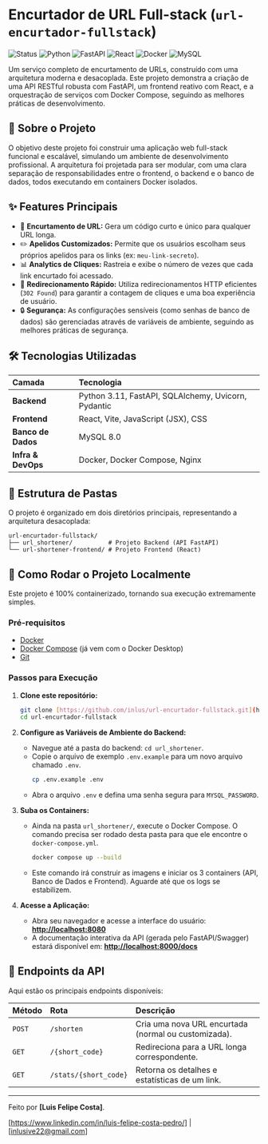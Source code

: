 # Encurtador de URL Full-stack (`url-encurtador-fullstack`)

![Status](https://img.shields.io/badge/status-concluído-green)
![Python](https://img.shields.io/badge/Python-3.11-blue?logo=python&logoColor=white)
![FastAPI](https://img.shields.io/badge/FastAPI-blue?logo=fastapi&logoColor=white)
![React](https://img.shields.io/badge/React-18-blue?logo=react&logoColor=white)
![Docker](https://img.shields.io/badge/Docker-blue?logo=docker&logoColor=white)
![MySQL](https://img.shields.io/badge/MySQL-8.0-blue?logo=mysql&logoColor=white)

Um serviço completo de encurtamento de URLs, construído com uma arquitetura moderna e desacoplada. Este projeto demonstra a criação de uma API RESTful robusta com FastAPI, um frontend reativo com React, e a orquestração de serviços com Docker Compose, seguindo as melhores práticas de desenvolvimento.

## 🎯 Sobre o Projeto

O objetivo deste projeto foi construir uma aplicação web full-stack funcional e escalável, simulando um ambiente de desenvolvimento profissional. A arquitetura foi projetada para ser modular, com uma clara separação de responsabilidades entre o frontend, o backend e o banco de dados, todos executando em containers Docker isolados.

## ✨ Features Principais

-   🔗 **Encurtamento de URL:** Gera um código curto e único para qualquer URL longa.
-   ✏️ **Apelidos Customizados:** Permite que os usuários escolham seus próprios apelidos para os links (ex: `meu-link-secreto`).
-   📊 **Analytics de Cliques:** Rastreia e exibe o número de vezes que cada link encurtado foi acessado.
-   🚀 **Redirecionamento Rápido:** Utiliza redirecionamentos HTTP eficientes (`302 Found`) para garantir a contagem de cliques e uma boa experiência de usuário.
-   🔒 **Segurança:** As configurações sensíveis (como senhas de banco de dados) são gerenciadas através de variáveis de ambiente, seguindo as melhores práticas de segurança.

## 🛠️ Tecnologias Utilizadas

| Camada      | Tecnologia                                                                                                             |
| :---------- | :--------------------------------------------------------------------------------------------------------------------- |
| **Backend** | Python 3.11, FastAPI, SQLAlchemy, Uvicorn, Pydantic                                                                    |
| **Frontend**| React, Vite, JavaScript (JSX), CSS                                                                                     |
| **Banco de Dados**| MySQL 8.0                                                                                                              |
| **Infra & DevOps** | Docker, Docker Compose, Nginx                                                                                        |

## 📂 Estrutura de Pastas

O projeto é organizado em dois diretórios principais, representando a arquitetura desacoplada:

```
url-encurtador-fullstack/
├── url_shortener/          # Projeto Backend (API FastAPI)
└── url-shortener-frontend/ # Projeto Frontend (React)
```

## 🚀 Como Rodar o Projeto Localmente

Este projeto é 100% containerizado, tornando sua execução extremamente simples.

### Pré-requisitos
-   [Docker](https://www.docker.com/products/docker-desktop/)
-   [Docker Compose](https://docs.docker.com/compose/) (já vem com o Docker Desktop)
-   [Git](https://git-scm.com/)

### Passos para Execução

1.  **Clone este repositório:**
    ```bash
    git clone [https://github.com/inlus/url-encurtador-fullstack.git](https://github.com/inlus/url-encurtador-fullstack.git)
    cd url-encurtador-fullstack
    ```

2.  **Configure as Variáveis de Ambiente do Backend:**
    -   Navegue até a pasta do backend: `cd url_shortener`.
    -   Copie o arquivo de exemplo `.env.example` para um novo arquivo chamado `.env`.
        ```bash
        cp .env.example .env
        ```
    -   Abra o arquivo `.env` e defina uma senha segura para `MYSQL_PASSWORD`.

3.  **Suba os Containers:**
    -   Ainda na pasta `url_shortener/`, execute o Docker Compose. O comando precisa ser rodado desta pasta para que ele encontre o `docker-compose.yml`.
        ```bash
        docker compose up --build
        ```
    -   Este comando irá construir as imagens e iniciar os 3 containers (API, Banco de Dados e Frontend). Aguarde até que os logs se estabilizem.

4.  **Acesse a Aplicação:**
    -   Abra seu navegador e acesse a interface do usuário: [**http://localhost:8080**](http://localhost:8080)
    -   A documentação interativa da API (gerada pelo FastAPI/Swagger) estará disponível em: [**http://localhost:8000/docs**](http://localhost:8000/docs)

## 🔀 Endpoints da API

Aqui estão os principais endpoints disponíveis:

| Método | Rota                  | Descrição                                         |
| :----- | :-------------------- | :------------------------------------------------ |
| `POST` | `/shorten`            | Cria uma nova URL encurtada (normal ou customizada). |
| `GET`  | `/{short_code}`       | Redireciona para a URL longa correspondente.      |
| `GET`  | `/stats/{short_code}` | Retorna os detalhes e estatísticas de um link.      |

---

Feito por **[Luis Felipe Costa]**.

[https://www.linkedin.com/in/luis-felipe-costa-pedro/] | [inlusive22@gmail.com]
